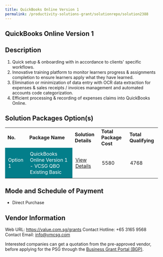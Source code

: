 ```yaml
---
title: QuickBooks Online Version 1
permalink: /productivity-solutions-grant/solutionrepo/solution2388
---
```


## QuickBooks Online Version 1

## Description

1) Quick setup & onboarding with in accordance to clients' specific workflows.
2) Innovative training platform to monitor learners progress & assignments completion to ensure learners apply what they have learned.
3) Elimination or minimization of data entry with OCR data extraction for expenses & sales receipts / invoices management and automated accounts code categorization. 
4) Efficient processing & recording of expenses claims into QuickBooks Online.

## Solution Packages Option(s)

<table>
<tr>
<td><b>No.</b></td>
<td><b>Package Name</b></td>
<td><b>Solution Details</b></td>
<td><b>Total Package Cost</b></td>
<td><b>Total Qualifying</b></td>
</tr>
<tr>
<td style='padding: 10px; background-color: #037E8A; color: #FFFFFF;'>Option 1</td>
<td style='padding: 10px; background-color: #037E8A; color: #FFFFFF;'>QuickBooks Online Version 1 - VCSG QBO Existing Basic</td>
<td style='padding: 10px;'><a href='https://www.gobusiness.gov.sg/images/psg/Value_Consultancy_20200541_Desensitised_Annex_3_Part_67.pdf' target='_blank'>View Details</a></td>
<td style='padding: 10px;'>5580</td>
<td style='padding: 10px;'>4768</td>
</tr>
</table>

## Mode and Schedule of Payment

 - Direct Purchase

## Vendor Information

 Web URL: https://value.com.sg/grants
Contact Hotline: +65 3165 9568
Contact Email: info@vmcsg.com 

Interested companies can get a quotation from the pre-approved vendor, before applying for the PSG through the <a href='https://www.businessgrants.gov.sg/'>Business Grant Portal (BGP)</a>.

<script src="/jquery/resize-tables.js"></script>
